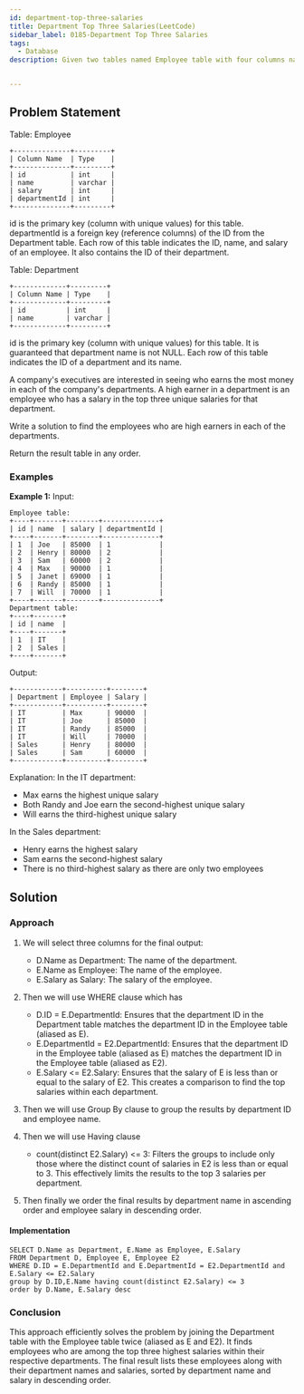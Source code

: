 ```yaml
---
id: department-top-three-salaries
title: Department Top Three Salaries(LeetCode)
sidebar_label: 0185-Department Top Three Salaries
tags:
  - Database
description: Given two tables named Employee table with four columns named id, name, salary, departmentId and Department table with two columns named id, name we have to to find the employees who are high earners in each of the departments.


---
```


## Problem Statement
Table: Employee
```
+--------------+---------+
| Column Name  | Type    |
+--------------+---------+
| id           | int     |
| name         | varchar |
| salary       | int     |
| departmentId | int     |
+--------------+---------+
```
id is the primary key (column with unique values) for this table.
departmentId is a foreign key (reference columns) of the ID from the Department table.
Each row of this table indicates the ID, name, and salary of an employee. It also contains the ID of their department.


Table: Department
```
+-------------+---------+
| Column Name | Type    |
+-------------+---------+
| id          | int     |
| name        | varchar |
+-------------+---------+
```
id is the primary key (column with unique values) for this table. It is guaranteed that department name is not NULL.
Each row of this table indicates the ID of a department and its name.

A company's executives are interested in seeing who earns the most money in each of the company's departments. A high earner in a department is an employee who has a salary in the top three unique salaries for that department.

Write a solution to find the employees who are high earners in each of the departments.

Return the result table in any order.

### Examples

**Example 1:**
Input:
```plaintext
Employee table:
+----+-------+--------+--------------+
| id | name  | salary | departmentId |
+----+-------+--------+--------------+
| 1  | Joe   | 85000  | 1            |
| 2  | Henry | 80000  | 2            |
| 3  | Sam   | 60000  | 2            |
| 4  | Max   | 90000  | 1            |
| 5  | Janet | 69000  | 1            |
| 6  | Randy | 85000  | 1            |
| 7  | Will  | 70000  | 1            |
+----+-------+--------+--------------+
Department table:
+----+-------+
| id | name  |
+----+-------+
| 1  | IT    |
| 2  | Sales |
+----+-------+
```
Output:
```
+------------+----------+--------+
| Department | Employee | Salary |
+------------+----------+--------+
| IT         | Max      | 90000  |
| IT         | Joe      | 85000  |
| IT         | Randy    | 85000  |
| IT         | Will     | 70000  |
| Sales      | Henry    | 80000  |
| Sales      | Sam      | 60000  |
+------------+----------+--------+
```
Explanation: 
In the IT department:
- Max earns the highest unique salary
- Both Randy and Joe earn the second-highest unique salary
- Will earns the third-highest unique salary

In the Sales department:
- Henry earns the highest salary
- Sam earns the second-highest salary
- There is no third-highest salary as there are only two employees
## Solution

### Approach 
1. We will select three columns for the final output:<br />

   * D.Name as Department: The name of the department.
   * E.Name as Employee: The name of the employee.
   * E.Salary as Salary: The salary of the employee.
     
2. Then we will use WHERE clause which has <br />

   * D.ID = E.DepartmentId: Ensures that the department ID in the Department table matches the department ID in the Employee table (aliased as E).
   * E.DepartmentId = E2.DepartmentId: Ensures that the department ID in the Employee table (aliased as E) matches the department ID in the Employee table (aliased as E2).
   * E.Salary &lt;= E2.Salary: Ensures that the salary of E is less than or equal to the salary of E2. This creates a comparison to find the top salaries within each department.
3. Then we will use Group By clause to group the results by department ID and employee name.
4. Then we will use Having clause
   * count(distinct E2.Salary) &lt;= 3: Filters the groups to include only those where the distinct count of salaries in E2 is less than or equal to 3. This effectively limits the results to the top 3 salaries per department.
5. Then finally we order the final results by department name in ascending order and employee salary in descending order.
#### Implementation

```MySQL
SELECT D.Name as Department, E.Name as Employee, E.Salary 
FROM Department D, Employee E, Employee E2  
WHERE D.ID = E.DepartmentId and E.DepartmentId = E2.DepartmentId and 
E.Salary <= E2.Salary
group by D.ID,E.Name having count(distinct E2.Salary) <= 3
order by D.Name, E.Salary desc
```


### Conclusion

This approach efficiently solves the problem by joining the Department table with the Employee table twice (aliased as E and E2). It finds employees who are among the top three highest salaries within their respective departments. The final result lists these employees along with their department names and salaries, sorted by department name and salary in descending order.
